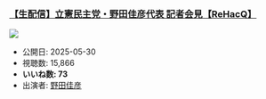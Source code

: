 ### [【生配信】立憲民主党・野田佳彦代表 記者会見【ReHacQ】](https://www.youtube.com/watch?v=-sCEyT4IecA)
[![](https://img.youtube.com/vi/-sCEyT4IecA/sddefault.jpg)](https://www.youtube.com/watch?v=-sCEyT4IecA)
-   公開日: 2025-05-30
-   視聴数: 15,866
-   **いいね数: 73**
-   出演者: [野田佳彦](/rehacq_fan/people/野田佳彦 "wikilink")
